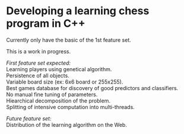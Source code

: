 # Developing a learning chess program in C++

Currently only have the basic of the 1st feature set.

This is a work in progress.

*First feature set expected:*  
Learning players using genetical algorithm.  
Persistence of all objects.  
Variable board size (ex: 6x6 board or 255x255).  
 Best games database for discovery of good predictors and classifiers.  
 No manual fine tuning of parameters.  
 Hiearchical decomposition of the problem.  
 Splitting of intensive computation into multi-threads.  
  
*Future feature set:*  
 Distribution of the learning algorithm on the Web.  
  
